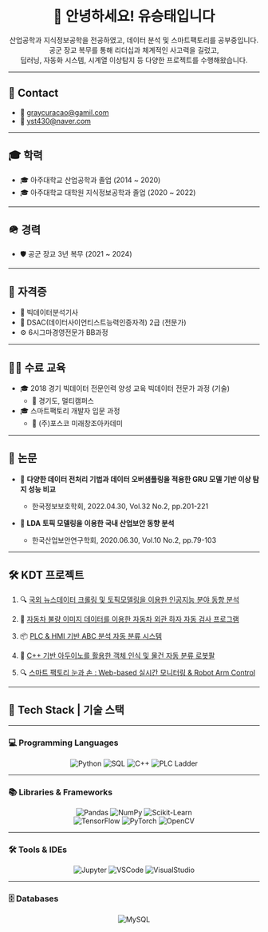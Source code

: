 <h1 align="center">👋 안녕하세요! 유승태입니다</h1>

<p align="center">
산업공학과 지식정보공학을 전공하였고, 데이터 분석 및 스마트팩토리를 공부중입니다.<br>
공군 장교 복무를 통해 리더십과 체계적인 사고력을 길렀고,<br>
딥러닝, 자동화 시스템, 시계열 이상탐지 등 다양한 프로젝트를 수행해왔습니다.
</p>

---

## 📧 Contact

- 📩 graycuracao@gamil.com  
- 📩 yst430@naver.com  

---

## 🎓 학력

- 🎓 아주대학교 산업공학과 졸업  (2014 ~ 2020)
- 🎓 아주대학교 대학원 지식정보공학과 졸업  (2020 ~ 2022)

---

## 🪖 경력

- 🛡 공군 장교 3년 복무  (2021 ~ 2024)

---

## 📜 자격증

- 🧠 빅데이터분석기사  
- 🧠 DSAC(데이터사이언티스트능력인증자격) 2급 (전문가)  
- ⚙️ 6시그마경영전문가 BB과정

---

## 🧑‍🏫 수료 교육

- 🎓 2018 경기 빅데이터 전문인력 양성 교육 빅데이터 전문가 과정 (기술)  
  - 📍 경기도, 멀티캠퍼스
- 🎓 스마트팩토리 개발자 입문 과정  
  - 📍 (주)포스코 미래창조아카데미

---

## 📝 논문

- 📄 **다양한 데이터 전처리 기법과 데이터 오버샘플링을 적용한 GRU 모델 기반 이상 탐지 성능 비교**  
  - 한국정보보호학회, 2022.04.30, Vol.32 No.2, pp.201-221

- 📄 **LDA 토픽 모델링을 이용한 국내 산업보안 동향 분석**  
  - 한국산업보안연구학회, 2020.06.30, Vol.10 No.2, pp.79-103

---

## 🛠 KDT 프로젝트

1. 🔍 [국외 뉴스데이터 크롤링 및 토픽모델링을 이용한 인공지능 분야 동향 분석](https://github.com/Yoo-Seung-Tae/smartfactory_project_1)  

2. 🚗 [자동차 불량 이미지 데이터를 이용한 자동차 외관 하자 자동 검사 프로그램](https://github.com/smartfactory-project-2/smartfactory_project_2)  

3. 📦 [PLC & HMI 기반 ABC 분석 자동 분류 시스템](https://github.com/ProjectPLC/PLC_ABC_Logistics)  

4. 🤖 [C++ 기반 아두이노를 활용한 객체 인식 및 물건 자동 분류 로봇팔](https://github.com/SF7-project-4/C_Plus2_Project)  

5. 🔍 [스마트 팩토리 눈과 손 : Web-based 실시간 모니터링 & Robot Arm Control](https://github.com/KDT-SF-final-project-3/sf_project)

---

## 🧰 Tech Stack | 기술 스택

---

### 💻 Programming Languages
<div align="center">
  
![Python](https://img.shields.io/badge/Python-3776AB?style=for-the-badge&logo=python&logoColor=white)
![SQL](https://img.shields.io/badge/SQL-336791?style=for-the-badge&logo=postgresql&logoColor=white)
![C++](https://img.shields.io/badge/C++-00599C?style=for-the-badge&logo=c%2B%2B&logoColor=white)
![PLC Ladder](https://img.shields.io/badge/PLC_Ladder-FFDD00?style=for-the-badge&logo=siemens&logoColor=black)

</div>

---

### 📚 Libraries & Frameworks
<div align="center">

![Pandas](https://img.shields.io/badge/Pandas-150458?style=for-the-badge&logo=pandas&logoColor=white)
![NumPy](https://img.shields.io/badge/Numpy-013243?style=for-the-badge&logo=numpy&logoColor=white)
![Scikit-Learn](https://img.shields.io/badge/scikit--learn-F7931E?style=for-the-badge&logo=scikit-learn&logoColor=white)  
![TensorFlow](https://img.shields.io/badge/TensorFlow-FF6F00?style=for-the-badge&logo=tensorflow&logoColor=white)
![PyTorch](https://img.shields.io/badge/PyTorch-EE4C2C?style=for-the-badge&logo=pytorch&logoColor=white)
![OpenCV](https://img.shields.io/badge/OpenCV-5C3EE8?style=for-the-badge&logo=opencv&logoColor=white)

</div>

---

### 🛠 Tools & IDEs
<div align="center">

![Jupyter](https://img.shields.io/badge/Jupyter-F37626?style=for-the-badge&logo=jupyter&logoColor=white)
![VSCode](https://img.shields.io/badge/VSCode-007ACC?style=for-the-badge&logo=visual-studio-code&logoColor=white)
![VisualStudio](https://img.shields.io/badge/Visual_Studio-5C2D91?style=for-the-badge&logo=visual-studio&logoColor=white)

</div>

---

### 🗄 Databases
<div align="center">

![MySQL](https://img.shields.io/badge/MySQL-4479A1?style=for-the-badge&logo=mysql&logoColor=white)

</div>
